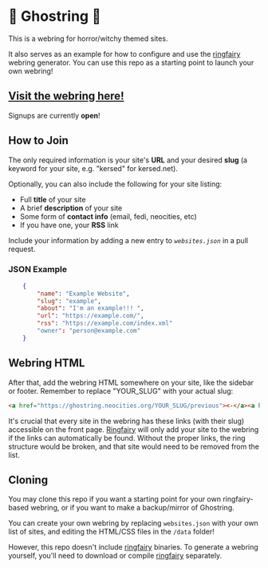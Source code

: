 # 👻 Ghostring 👻

This is a webring for horror/witchy themed sites. 

It also serves as an example for how to configure and use the [ringfairy](https://github.com/k3rs3d/ringfairy/) webring generator. You can use this repo as a starting point to launch your own webring!  

## [Visit the webring here!](https://ghostring.neocities.org)

Signups are currently **open**!

## How to Join 
The only required information is your site's **URL** and your desired **slug** (a keyword for your site, e.g. "kersed" for kersed.net).

Optionally, you can also include the following for your site listing: 

- Full **title** of your site
- A brief **description** of your site
- Some form of **contact info** (email, fedi, neocities, etc)
- If you have one, your **RSS** link

Include your information by adding a new entry to *`websites.json`* in a pull request.

### JSON Example

```json
    {
        "name": "Example Website",
        "slug": "example",
        "about": "I'm an example!!! ",
        "url": "https://example.com/",
        "rss": "https://example.com/index.xml"
        "owner": "person@example.com"
    }
```

## Webring HTML

After that, add the webring HTML somewhere on your site, like the sidebar or footer. 
Remember to replace "YOUR_SLUG" with your actual slug: 

```html
<a href="https://ghostring.neocities.org/YOUR_SLUG/previous"><-</a><a href="https://ghostring.neocities.org/">Ghostring</a><a href="https://ghostring.neocities.org/YOUR_SLUG/next">-></a> 
```

It's crucial that every site in the webring has these links (with their slug) accessible on the front page. [Ringfairy](https://github.com/k3rs3d/ringfairy/) will only add your site to the webring if the links can automatically be found. Without the proper links, the ring structure would be broken, and that site would need to be removed from the list. 

## Cloning 

You may clone this repo if you want a starting point for your own ringfairy-based webring, or if you want to make a backup/mirror of Ghostring. 

You can create your own webring by replacing `websites.json` with your own list of sites, and editing the HTML/CSS files in the `/data` folder!

However, this repo doesn't include [ringfairy](https://github.com/k3rs3d/ringfairy/) binaries. To generate a webring yourself, you'll need to download or compile [ringfairy](https://github.com/k3rs3d/ringfairy/) separately. 

